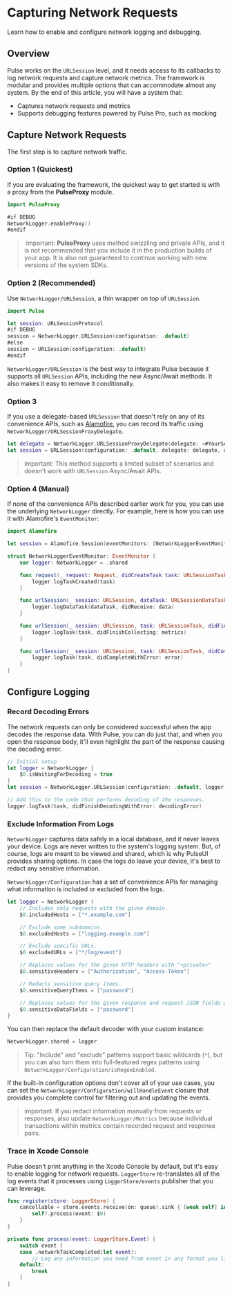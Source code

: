 # Capturing Network Requests

Learn how to enable and configure network logging and debugging.

## Overview

Pulse works on the `URLSession` level, and it needs access to its callbacks to log network requests and capture network metrics. The framework is modular and provides multiple options that can accommodate almost any system. By the end of this article, you will have a system that:

- Captures network requests and metrics
- Supports debugging features powered by Pulse Pro, such as mocking 

## Capture Network Requests

The first step is to capture network traffic.

### Option 1 (Quickest)

If you are evaluating the framework, the quickest way to get started is with a proxy from the **PulseProxy** module.

```swift
import PulseProxy

#if DEBUG
NetworkLogger.enableProxy()
#endif
```

> important: **PulseProxy** uses method swizzling and private APIs, and it is not recommended that you include it in the production builds of your app. It is also not guaranteed to continue working with new versions of the system SDKs.

### Option 2 (Recommended)

Use ``NetworkLogger/URLSession``, a thin wrapper on top of `URLSession`. 

```swift
import Pulse

let session: URLSessionProtocol
#if DEBUG
session = NetworkLogger.URLSession(configuration: .default)
#else
session = URLSession(configuration: .default)
#endif
```

``NetworkLogger/URLSession`` is the best way to integrate Pulse because it supports all `URLSession` APIs, including the new Async/Await methods. It also makes it easy to remove it conditionally.

### Option 3

If you use a delegate-based `URLSession` that doesn't rely on any of its convenience APIs, such as [Alamofire](https://github.com/Alamofire/Alamofire), you can record its traffic using ``NetworkLogger/URLSessionProxyDelegate``.   

```swift
let delegate = NetworkLogger.URLSessionProxyDelegate(delegate: <#YourSessionDelegate#>)
let session = URLSession(configuration: .default, delegate: delegate, delegateQueue: nil)
```

> important: This method supports a limited subset of scenarios and doesn't work with `URLSession` Async/Await APIs.

### Option 4 (Manual)

If none of the convenience APIs described earlier work for you, you can use the underlying ``NetworkLogger`` directly. For example, here is how you can use it with Alamofire's `EventMonitor`:

```swift
import Alamofire

let session = Alamofire.Session(eventMonitors: [NetworkLoggerEventMonitor()])

struct NetworkLoggerEventMonitor: EventMonitor {
    var logger: NetworkLogger = .shared

    func request(_ request: Request, didCreateTask task: URLSessionTask) {
        logger.logTaskCreated(task)
    }

    func urlSession(_ session: URLSession, dataTask: URLSessionDataTask, didReceive data: Data) {
        logger.logDataTask(dataTask, didReceive: data)
    }

    func urlSession(_ session: URLSession, task: URLSessionTask, didFinishCollecting metrics: URLSessionTaskMetrics) {
        logger.logTask(task, didFinishCollecting: metrics)
    }

    func urlSession(_ session: URLSession, task: URLSessionTask, didCompleteWithError error: Error?) {
        logger.logTask(task, didCompleteWithError: error)
    }
}
```

## Configure Logging

### Record Decoding Errors

The network requests can only be considered successful when the app decodes the response data. With Pulse, you can do just that, and when you open the response body, it'll even highlight the part of the response causing the decoding error.

```swift
// Initial setup
let logger = NetworkLogger {
    $0.isWaitingForDecoding = true
}
let session = NetworkLogger.URLSession(configuration: .default, logger: logger)

// Add this to the code that performs decoding of the responses.
logger.logTask(task, didFinishDecodingWithError: decodingError)
```

### Exclude Information From Logs

``NetworkLogger`` captures data safely in a local database, and it never leaves your device. Logs are never written to the system's logging system. But, of course, logs are meant to be viewed and shared, which is why PulseUI provides sharing options. In case the logs do leave your device, it's best to redact any sensitive information. 

``NetworkLogger/Configuration`` has a set of convenience APIs for managing what information is included or excluded from the logs.

```swift
let logger = NetworkLogger {
    // Includes only requests with the given domain.
    $0.includedHosts = ["*.example.com"]

    // Exclude some subdomains.
    $0.excludedHosts = ["logging.example.com"]

    // Exclude specific URLs.
    $0.excludedURLs = ["*/log/event"]

    // Replaces values for the given HTTP headers with "<private>"
    $0.sensitiveHeaders = ["Authorization", "Access-Token"]

    // Redacts sensitive query items.
    $0.sensitiveQueryItems = ["password"]

    // Replaces values for the given response and request JSON fields with "<private>"
    $0.sensitiveDataFields = ["password"]
}
```

You can then replace the default decoder with your custom instance:

```swift
NetworkLogger.shared = logger
```

> Tip: "Include" and "exclude" patterns support basic wildcards (`*`), but you can also turn them into full-featured regex patterns using ``NetworkLogger/Configuration/isRegexEnabled``. 

If the built-in configuration options don't cover all of your use cases, you can set the ``NetworkLogger/Configuration/willHandleEvent`` closure that provides you complete control for filtering out and updating the events.

> important: If you redact information manually from requests or responses, also update ``NetworkLogger/Metrics`` because individual transactions within metrics contain recorded request and response pairs.

### Trace in Xcode Console

Pulse doesn't print anything in the Xcode Console by default, but it's easy to enable  logging for network requests. ``LoggerStore`` re-translates all of the log events that it processes using ``LoggerStore/events`` publisher that you can leverage.

```swift
func register(store: LoggerStore) {
    cancellable = store.events.receive(on: queue).sink { [weak self] in
        self?.process(event: $0)
    }
}

private func process(event: LoggerStore.Event) {
    switch event {
    case .networkTaskCompleted(let event):
        // Log any information you need from event in any format you like.
    default:
        break
    }
}
```
